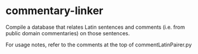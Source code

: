 # commentary-linker
Compile a database that relates Latin sentences and comments (i.e. from public domain commentaries) on those sentences.

For usage notes, refer to the comments at the top of commentLatinPairer.py
